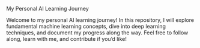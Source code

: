 My Personal AI Learning Journey

Welcome to my personal AI learning journey! In this repository, I will explore fundamental machine learning concepts, dive into deep learning techniques, and document my progress along the way. Feel free to follow along, learn with me, and contribute if you’d like!